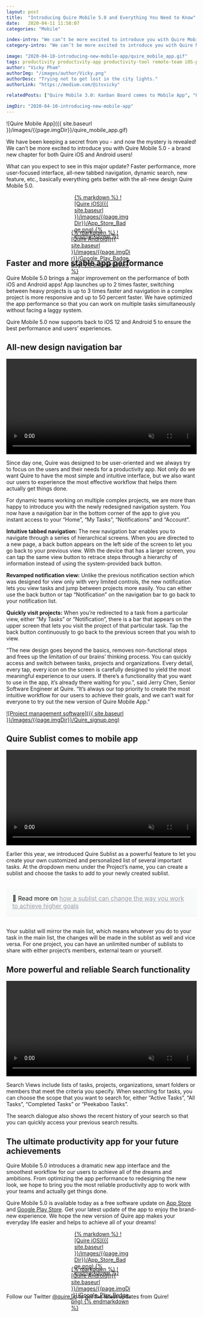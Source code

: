 ```yaml
---
layout: post
title:  "Introducing Quire Mobile 5.0 and Everything You Need to Know"
date:   2020-04-11 11:58:07
categories: "Mobile"

index-intro: "We can’t be more excited to introduce you with Quire Mobile 5.0 - a brand new chapter for both Quire iOS and Android users! Faster performance, more user-focused interface, all-new tabbed navigation, dynamic search, new feature Sublist, etc., basically everything gets better with the all-new design Quire Mobile 5.0."
category-intro: "We can’t be more excited to introduce you with Quire Mobile 5.0 - a brand new chapter for both Quire iOS and Android users!"

image: "2020-04-10-introducing-new-mobile-app/quire_mobile_app.gif"
tags: productivity productivity-app productivity-tool remote-team iOS-productivity-app Android-productivity-app social-distance working-remotely remote-teams task-management task-management-software project-management-software productivity-tips work-at-home work-from-home social-distancing
author: "Vicky Pham"
authorImg: "/images/author/Vicky.png"
authorDesc: "Trying not to get lost in the city lights."
authorLink: "https://medium.com/@itsvicky"

relatedPosts: ["Quire Mobile 3.0: Kanban Board comes to Mobile App", "Quire Sublist: Bridge the Gap between Team To Do Lists and Personal Productivity", "Introducing: New Navigation Bar and Filter"]

imgDir: "2020-04-10-introducing-new-mobile-app"
---
```


![Quire Mobile App]({{ site.baseurl }}/images/{{page.imgDir}}/quire_mobile_app.gif)

We have been keeping a secret from you - and now the mystery is revealed! We can’t be more excited to introduce you with Quire Mobile 5.0 - a brand new chapter for both Quire iOS and Android users! 

What can you expect to see in this major update? Faster performance, more user-focused interface, all-new tabbed navigation, dynamic search, new feature, etc., basically everything gets better with the all-new design Quire Mobile 5.0. 

<div style="max-width: 144px; max-height: 48px; margin: 0 auto; margin-bottom: 45px">
<a href="https://geo.itunes.apple.com/us/app/quire-task-manager-for-teams/id1095193897?mt=8" target="_blank">{% markdown %}
![Quire iOS]({{ site.baseurl }}/images/{{page.imgDir}}/App_Store_Badge.png)
{% endmarkdown %}</a>
</div>
<div style="max-width: 161px; max-height: 48px; margin: 0 auto; margin-bottom: 24px">
<a href="https://play.google.com/store/apps/details?id=io.quire.app" target="_blank">{% markdown %}
![Quire Android]({{ site.baseurl }}/images/{{page.imgDir}}/Google_Play_Badge.png)
{% endmarkdown %}</a>
</div> 


## Faster and more stable app performance 

Quire Mobile 5.0 brings a major improvement on the performance of both iOS and Android apps! App launches up to 2 times faster, switching between heavy projects is up to 3 times faster and navigation in a complex project is more responsive and up to 50 percent faster. We have optimized the app performance so that you can work on multiple tasks simultaneously without facing a laggy system.

Quire Mobile 5.0 now supports back to iOS 12 and Android 5 to ensure the best performance and users’ experiences. 

## All-new design navigation bar 

<video muted="" loop="" autoplay="" playsinline style="max-height: 599px; margin: 0 auto; width: 100%;" >
  <source src="{{ site.baseurl }}/images/{{page.imgDir}}/Quire_mobile_app_navigation.mp4" type="video/mp4">
</video>

Since day one, Quire was designed to be user-oriented and we always try to focus on the users and their needs for a productivity app. Not only do we want Quire to have the most simple and intuitive interface, but we also want our users to experience the most effective workflow that helps them actually get things done.

For dynamic teams working on multiple complex projects, we are more than happy to introduce you with the newly redesigned navigation system. You now have a navigation bar in the bottom corner of the app to give you instant access to your “Home”, “My Tasks”, “Notifications” and “Account”. 

**Intuitive tabbed navigation:**  The new navigation bar enables you to navigate through a series of hierarchical screens. When you are directed to a new page, a back button appears on the left side of the screen to let you go back to your previous view. With the device that has a larger screen, you can tap the same view button to retrace steps through a hierarchy of information instead of using the system-provided back button. 

**Revamped notification view:** Unlike the previous notification section which was designed for view only with very limited controls, the new notification lets you view tasks and jump between projects more easily.  You can either use the back button or tap “Notification” on the navigation bar to go back to your notification list.

**Quickly visit projects:** When you’re redirected to a task from a particular view, either “My Tasks” or “Notification”, there is a bar that appears on the upper screen that lets you visit the project of that particular task. Tap the back button continuously to go back to the previous screen that you wish to view. 

“The new design goes beyond the basics, removes non-functional steps and frees up the limitation of our brains’ thinking process. You can quickly access and switch between tasks, projects and organizations. Every detail, every tap, every icon on the screen is carefully designed to yield the most meaningful experience to our users. If there’s a functionality that you want to use in the app, it’s already there waiting for you.”, said Jerry Chen, Senior Software Engineer at Quire. “It’s always our top priority to create the most intuitive workflow for our users to achieve their goals, and we can’t wait for everyone to try out the new version of Quire Mobile App.”

[![Project management software]({{ site.baseurl }}/images/{{page.imgDir}}/Quire_signup.png)](https://quire.io/?utm_source=quireblog&utm_medium=banner&utm_campaign=blog_signup)

## Quire Sublist comes to mobile app

<video muted="" loop="" autoplay="" playsinline style="max-height: 599px; margin: 0 auto; width: 100%;" >
  <source src="{{ site.baseurl }}/images/{{page.imgDir}}/Quire_sublist.mp4" type="video/mp4">
</video>

Earlier this year, we introduced Quire Sublist as a powerful feature to let you create your own customized and personalized list of several important tasks. At the dropdown menu under the Project’s name, you can create a sublist and choose the tasks to add to your newly created sublist. 

<div style="margin: 2em 0 !important; padding: 1em; font-size: 16px; background-color: #f8f9f9; border-radius: 4px; box-shadow: 0 1px 1px rgba(189, 193, 196, 0.25);">
🔖 Read more on <a href="https://quire.io/blog/p/Quire-sublist.html" style="color: #939da4;">how a sublist can change the way you work to achieve higher goals</a>
</div>

Your sublist will mirror the main list, which means whatever you do to your task in the main list, the changes will be made in the sublist as well and vice versa. For one project, you can have an unlimited number of sublists to share with either project’s members, external team or yourself. 

## More powerful and reliable Search functionality

<video muted="" loop="" autoplay="" playsinline style="max-height: 599px; margin: 0 auto; width: 100%;" >
  <source src="{{ site.baseurl }}/images/{{page.imgDir}}/Quire_search_mobile_app.mp4" type="video/mp4">
</video>

Search Views include lists of tasks, projects, organizations, smart folders or members that meet the criteria you specify. When searching for tasks, you can choose the scope that you want to search for, either “Active Tasks”, “All Tasks”, “Completed Tasks” or “Peekaboo Tasks”. 

The search dialogue also shows the recent history of your search so that you can quickly access your previous search results. 

## The ultimate productivity app for your future achievements

Quire Mobile 5.0 introduces a dramatic new app interface and the smoothest workflow for our users to achieve all of the dreams and ambitions. From optimizing the app performance to redesigning the new look, we hope to bring you the most reliable productivity app to work with your teams and actually get things done. 

Quire Mobile 5.0 is available today as a free software update on [App Store](https://geo.itunes.apple.com/us/app/quire-task-manager-for-teams/id1095193897?mt=8) and [Google Play Store](https://play.google.com/store/apps/details?id=io.quire.app). Get your latest update of the app to enjoy the brand-new experience. We hope the new version of Quire app makes your everyday life easier and helps to achieve all of your dreams!

<div style="max-width: 144px; max-height: 48px; margin: 0 auto; margin-bottom: 45px">
<a href="https://geo.itunes.apple.com/us/app/quire-task-manager-for-teams/id1095193897?mt=8" target="_blank">{% markdown %}
![Quire iOS]({{ site.baseurl }}/images/{{page.imgDir}}/App_Store_Badge.png)
{% endmarkdown %}</a>
</div>
<div style="max-width: 161px; max-height: 48px; margin: 0 auto; margin-bottom: 24px">
<a href="https://play.google.com/store/apps/details?id=io.quire.app" target="_blank">{% markdown %}
![Quire Android]({{ site.baseurl }}/images/{{page.imgDir}}/Google_Play_Badge.png)
{% endmarkdown %}</a>
</div> 

Follow our Twitter [@quire_io](https://twitter.com/quire_io) to get the latest updates from Quire!


[jekyll]:      http://jekyllrb.com
[jekyll-gh]:   https://github.com/jekyll/jekyll
[jekyll-help]: https://github.com/jekyll/jekyll-help